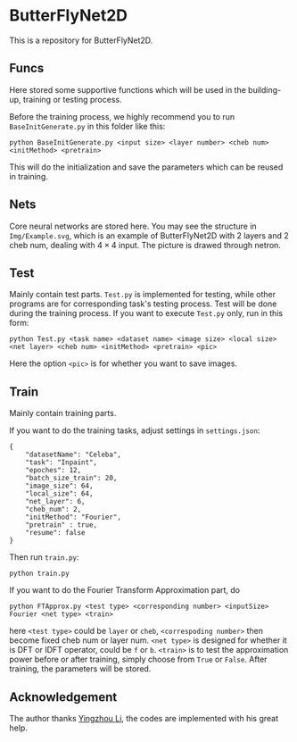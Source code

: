 # ButterFlyNet2D
This is a repository for ButterFlyNet2D.

## Funcs
Here stored some supportive functions which will be used in the building-up, training or testing process.

Before the training process, we highly recommend you to run ` BaseInitGenerate.py ` in this folder like this:

```
python BaseInitGenerate.py <input size> <layer number> <cheb num> <initMethod> <pretrain>
```

This will do the initialization and save the parameters which can be reused in training.

## Nets

Core neural networks are stored here. You may see the structure in `Img/Example.svg`, which is an example of ButterFlyNet2D with 2 layers and 2 cheb num,  dealing with $4\times4$ input. The picture is
drawed through netron.

## Test
Mainly contain test parts. `Test.py` is implemented for testing, while other programs are for corresponding task's testing process. Test will be done during the training process. If you want to execute `Test.py`  only, run in this form:

```
python Test.py <task name> <dataset name> <image size> <local size> <net layer> <cheb num> <initMethod> <pretrain> <pic>
```

Here the option `<pic>` is for whether you want to save images.

## Train

Mainly contain training parts.

If you want to do the training tasks, adjust settings in `settings.json`:

```
{
    "datasetName": "Celeba",
    "task": "Inpaint",
    "epoches": 12,
    "batch_size_train": 20,
    "image_size": 64,
    "local_size": 64,
    "net_layer": 6,
    "cheb_num": 2,
    "initMethod": "Fourier",
    "pretrain" : true,
    "resume": false
}
```

Then run `train.py`:

```
python train.py
```

If you want to do the Fourier Transform Approximation part, do
```
python FTApprox.py <test type> <corresponding number> <inputSize> Fourier <net type> <train>
```
here `<test type>` could be `layer` or `cheb`, `<correspoding number>` then become fixed cheb num or layer num. `<net type>` is designed for whether it is DFT or IDFT operator, could be `f` or `b`. `<train>` is to test
the approximation power before or after training, simply choose from `True` or `False`. After training, the parameters will be stored.

## Acknowledgement
The author thanks <a href="https://github.com/YingzhouLi">Yingzhou Li</a>, the codes are implemented with his great help.